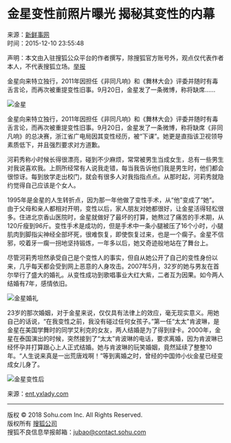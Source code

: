 # 金星变性前照片曝光 揭秘其变性的内幕

来源：[新鲜事网](http://mp.sohu.com/profile?xpt=c29odXptdHQwcWdjeWZAc29odS5jb20=)  
时间：2015-12-10 23:55:48  

声明：本文由入驻搜狐公众平台的作者撰写，除搜狐官方账号外，观点仅代表作者本人，不代表搜狐立场。[举报](https://quan.sohu.com/q/545c9b6bf6c43b5569fe64a2)

金星向来特立独行，2011年因担任《非同凡响》和《舞林大会》评委并随时有毒舌言论，而再次被重提变性旧事。9月20日，金星发了一条微博，称将缺席……

![金星](https://n1.itc.cn/img8/wb/recom/2015/12/10/144976294790177946.jpeg)

金星向来特立独行，2011年因担任《非同凡响》和《舞林大会》评委并随时有毒舌言论，而再次被重提变性旧事。9月20日，金星发了一条微博，称将缺席《非同凡响》的总决赛，浙江省广电局因其变性经历，被“下课”。她更是直指该卫视领导素质低下，并且强烈要求对方道歉。

河莉秀称小时候长得很漂亮，碰到不少麻烦，常常被男生当成女生，总有一些男生对我说喜欢我。上厕所经常有人说我走错，每当我告诉他们我是男生时，他们都会很惊讶。每到放学走出校门，就会有很多人对我指指点点。从那时起，河莉秀就隐约觉得自己应该是个女人。

1995年是金星的人生转折点，因为那一年他做了变性手术，从“他”变成了“她”。由于父母和亲人都相对开明，变性以后，家人朋友对她都很好，让金星活得轻松很多。住进北京香山医院时，金星就做好了最坏的打算，她熬过了痛苦的手术期，从120斤瘦到96斤。变性手术是成功的，但是手术中一条小腿被压了16个小时，小腿肌肉到脚指尖神经全部坏死，很难恢复，即使恢复过来，也是一个瘸子。金星不信邪，咬着牙一瘸一拐地坚持锻炼，一年多以后，她又奇迹般地站在了舞台上。

尽管河莉秀坦然承受自己是个变性人的事实，但自从她公开了自己的变性身份以来，几乎每天都会受到网上恶意的人身攻击。2007年5月，32岁的她与男友在首尔举行了盛大的婚礼。从变性成功到歌唱事业大红大紫，二者互为因果。如今两人结婚有7年，感情依旧。

![金星婚礼](https://n1.itc.cn/img8/wb/recom/2015/12/10/144976294801994670.jpeg)

23岁的那次婚姻，对于金星来说，仅仅具有法律上的效应，毫无现实意义。用她自己的话说，“在我变性之前，我没有碰过任何女孩子。”第一任“太太”肯波琳，是金星在美国学舞时的同学艾利克的女友，两人结婚是为了得到绿卡。2000年，金星在泰国演出的时候，突然接到了“太太”肯波琳的电话，要求离婚，因为肯波琳已经怀孕并打算跟心上人正式结婚。她与肯波琳的玩笑婚姻，竟然延续了整整10年。“人生说来真是一出荒唐戏啊！”等到离婚之时，曾经的中国帅小伙金星已经变成女儿身了。

![金星变性后](https://n1.itc.cn/img8/wb/recom/2015/12/10/144976294816730101.jpeg)

来源：[ent.yxlady.com](https://mt.sohu.com/20151210/n430804738.shtml)  

---  
版权 © 2018 Sohu.com Inc. All Rights Reserved.  
版权所有 [搜狐公司](https://corp.sohu.com/s2007/copyright/)  
搜狐不良信息举报邮箱：[jubao@contact.sohu.com](mailto:jubao@contact.sohu.com)  
<!-- tcd_original_link https://mt.sohu.com/20151210/n430804738.shtml -->
